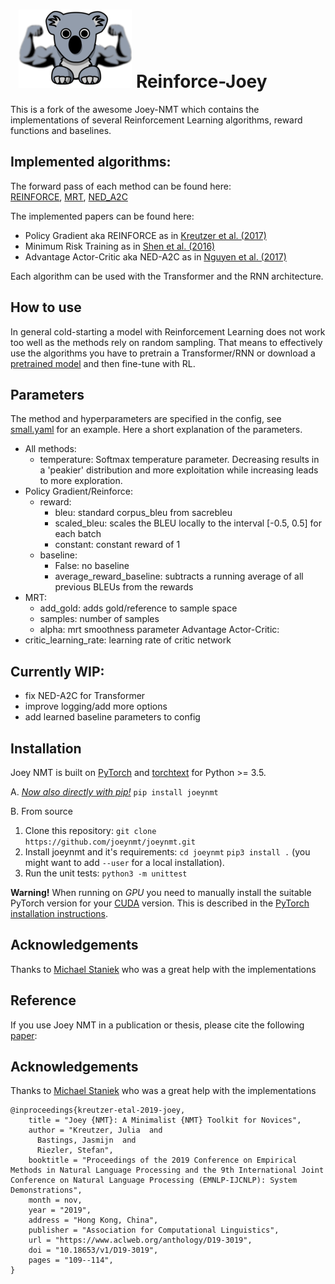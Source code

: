 # &nbsp; ![Reinforce-Joey](reinforce_joey.png) Reinforce-Joey
This is a fork of the awesome Joey-NMT which contains the implementations of several Reinforcement Learning algorithms, reward functions and baselines.

## Implemented algorithms:  
The forward pass of each method can be found here:  
[REINFORCE](https://github.com/samukie/reinforce-joey/blob/b10f93314ccc9f3994e38b21c4b1ed21519747cc/joeynmt/model.py#L80), [MRT](https://github.com/samukie/reinforce-joey/blob/b10f93314ccc9f3994e38b21c4b1ed21519747cc/joeynmt/model.py#L152), [NED_A2C](https://github.com/samukie/reinforce-joey/blob/b10f93314ccc9f3994e38b21c4b1ed21519747cc/joeynmt/model.py#L255)   
 
 The implemented papers can be found here:  
 
- Policy Gradient aka REINFORCE as in [Kreutzer et al. (2017)](https://www.aclweb.org/anthology/P17-1138/)
- Minimum Risk Training as in [Shen et al. (2016)](https://www.aclweb.org/anthology/P16-1159/)
- Advantage Actor-Critic aka NED-A2C as in [Nguyen et al. (2017)](https://www.aclweb.org/anthology/D17-1153/)

Each algorithm can be used with the Transformer and the RNN architecture. 

## How to use 
In general cold-starting a model with Reinforcement Learning does not work too well as the methods rely on random sampling. 
That means to effectively use the algorithms you have to pretrain a Transformer/RNN or download a [pretrained model](https://github.com/joeynmt/joeynmt/blob/master/README.md#pre-trained-models) and then fine-tune with RL. 

## Parameters
The method and hyperparameters are specified in the config, see [small.yaml](https://github.com/samukie/reinforce-joey/blob/reinforce_joey/configs/small.yaml) for an example. 
Here a short explanation of the parameters.  
* All methods: 
  * temperature: Softmax temperature parameter. Decreasing results in a 'peakier' distribution and more exploitation while increasing leads to more exploration.  
* Policy Gradient/Reinforce:   
  * reward: 
    * bleu: standard corpus_bleu from sacrebleu
    * scaled_bleu: scales the BLEU locally to the interval [-0.5, 0.5] for each batch
    * constant: constant reward of 1 
  * baseline: 
    * False: no baseline
    * average_reward_baseline: subtracts a running average of all previous BLEUs from the rewards
* MRT:  
  * add_gold: adds gold/reference to sample space
  * samples: number of samples
  * alpha: mrt smoothness parameter 
  Advantage Actor-Critic:  
* critic_learning_rate: learning rate of critic network

## Currently WIP: 
- fix NED-A2C for Transformer
- improve logging/add more options 
- add learned baseline parameters to config

## Installation
Joey NMT is built on [PyTorch](https://pytorch.org/) and [torchtext](https://github.com/pytorch/text) for Python >= 3.5.

A. [*Now also directly with pip!*](https://pypi.org/project/joeynmt/)
  `pip install joeynmt`
  
B. From source
  1. Clone this repository:
  `git clone https://github.com/joeynmt/joeynmt.git`
  2. Install joeynmt and it's requirements:
  `cd joeynmt`
  `pip3 install .` (you might want to add `--user` for a local installation).
  3. Run the unit tests:
  `python3 -m unittest`

**Warning!** When running on *GPU* you need to manually install the suitable PyTorch version for your [CUDA](https://developer.nvidia.com/cuda-zone) version. This is described in the [PyTorch installation instructions](https://pytorch.org/get-started/locally/).

## Acknowledgements
Thanks to [Michael Staniek](https://github.com/MStaniek) who was a great help with the implementations

## Reference
If you use Joey NMT in a publication or thesis, please cite the following [paper](https://arxiv.org/abs/1907.12484):

## Acknowledgements
Thanks to [Michael Staniek](https://github.com/MStaniek) who was a great help with the implementations

```
@inproceedings{kreutzer-etal-2019-joey,
    title = "Joey {NMT}: A Minimalist {NMT} Toolkit for Novices",
    author = "Kreutzer, Julia  and
      Bastings, Jasmijn  and
      Riezler, Stefan",
    booktitle = "Proceedings of the 2019 Conference on Empirical Methods in Natural Language Processing and the 9th International Joint Conference on Natural Language Processing (EMNLP-IJCNLP): System Demonstrations",
    month = nov,
    year = "2019",
    address = "Hong Kong, China",
    publisher = "Association for Computational Linguistics",
    url = "https://www.aclweb.org/anthology/D19-3019",
    doi = "10.18653/v1/D19-3019",
    pages = "109--114",
}
```
